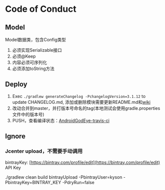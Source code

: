 # Code of Conduct

## Model

Model数据类，包含Config类型

1. 必须实现Serializable接口
2. 必须@Keep
3. 内容必须可序列化
4. 必须添加toString方法

## Deploy

1. Exec `./gradlew generateChangelog -PchangelogVersion=3.1.12` to update CHANGELOG.md, 添加或删除模块需要更新README.md和[wiki](https://github.com/Kyson/AndroidGodEye/wiki)
2. 改动合并到master，并打版本号命名的tag(本地测试会使用gradle.properties文件中的版本号)
3. PUSH，查看编译状态：[AndroidGodEye-travis-ci](https://travis-ci.org/Kyson/AndroidGodEye/builds)

## Ignore

### Jcenter upload，不需要手动调用

bintrayKey: [https://bintray.com/profile/edit](https://bintray.com/profile/edit) API Key

./gradlew clean build bintrayUpload -PbintrayUser=kyson -PbintrayKey=BINTRAY_KEY -PdryRun=false
